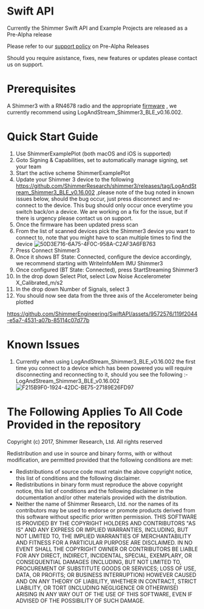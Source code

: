 # Swift API

Currently the Shimmer Swift API and Example Projects are released as a Pre-Alpha release

Please refer to our [support policy](https://shimmersensing.com/support/wireless-sensor-networks-documentation/) on Pre-Alpha Releases

Should you require asistance, fixes, new features or updates please contact us on support.

# Prerequisites 
A Shimmer3 with a RN4678 radio and the appropriate [firmware](https://github.com/ShimmerResearch/shimmer3/releases) , we currently recommend using LogAndStream_Shimmer3_BLE_v0.16.002. 

# Quick Start Guide
1) Use ShimmerExamplePlot (both macOS and iOS is supported)
2) Goto Signing & Capabilities, set to automatically manage signing, set your team
3) Start the active scheme ShimmerExamplePlot
4) Update your Shimmer 3 device to the following https://github.com/ShimmerResearch/shimmer3/releases/tag/LogAndStream_Shimmer3_BLE_v0.16.002 ,please note of the bug noted in known issues below, should the bug occur, just press disconnect and re-connect to the device. This bug should only occur once everytime you switch back/on a device. We are working on a fix for the issue, but if there is urgency please contact us on support.
5) Once the firmware has been updated press scan
6) From the list of scanned devices pick the Shimmer3 device you want to connect to, note that you might have to scan multiple times to find the device
   ![50D3E716-6A75-4F0C-958A-C2AF3A6FB763](https://github.com/ShimmerEngineering/SwiftAPI/assets/2862032/4a8839c0-bfae-432f-a1ac-e73a5953a6ee)
7) Press Connect Shimmer3
8) Once it shows BT State: Connected, configure the device accordingly, we recommend starting with WriteInfoMem IMU Shimmer3
9) Once configured (BT State: Connected), press StartStreaming Shimmer3
10) In the drop down Select Plot, select Low Noise Accelerometer X_Calibrated_m/s2
11) In the drop down Number of Signals, select 3
12) You should now see data from the three axis of the Accelerometer being plotted



https://github.com/ShimmerEngineering/SwiftAPI/assets/9572576/119f2044-e5a7-4531-a07b-85114c07d77b


   
# Known Issues
1) Currently when using LogAndStream_Shimmer3_BLE_v0.16.002 the first time you connect to a device which has been powered you will require disconnecting and reconnecting to it, should you see the following :- 
LogAndStream_Shimmer3_BLE_v0.16.002 
![F215B9F0-1924-42DC-BE75-27189E26FD97](https://github.com/ShimmerEngineering/SwiftAPI/assets/2862032/66656b2d-85c7-440f-953e-66c6dfcbfa06)

# The Following Applies To All Code Provided in the repository
Copyright (c) 2017, Shimmer Research, Ltd. All rights reserved

Redistribution and use in source and binary forms, with or without modification, are permitted provided that the following conditions are met:

 * Redistributions of source code must retain the above copyright
   notice, this list of conditions and the following disclaimer.
 * Redistributions in binary form must reproduce the above
   copyright notice, this list of conditions and the following
   disclaimer in the documentation and/or other materials provided
   with the distribution.
 * Neither the name of Shimmer Research, Ltd. nor the names of its
   contributors may be used to endorse or promote products derived
   from this software without specific prior written permission.
THIS SOFTWARE IS PROVIDED BY THE COPYRIGHT HOLDERS AND CONTRIBUTORS "AS IS" AND ANY EXPRESS OR IMPLIED WARRANTIES, INCLUDING, BUT NOT LIMITED TO, THE IMPLIED WARRANTIES OF MERCHANTABILITY AND FITNESS FOR A PARTICULAR PURPOSE ARE DISCLAIMED. IN NO EVENT SHALL THE COPYRIGHT OWNER OR CONTRIBUTORS BE LIABLE FOR ANY DIRECT, INDIRECT, INCIDENTAL, SPECIAL, EXEMPLARY, OR CONSEQUENTIAL DAMAGES (INCLUDING, BUT NOT LIMITED TO, PROCUREMENT OF SUBSTITUTE GOODS OR SERVICES; LOSS OF USE, DATA, OR PROFITS; OR BUSINESS INTERRUPTION) HOWEVER CAUSED AND ON ANY THEORY OF LIABILITY, WHETHER IN CONTRACT, STRICT LIABILITY, OR TORT (INCLUDING NEGLIGENCE OR OTHERWISE) ARISING IN ANY WAY OUT OF THE USE OF THIS SOFTWARE, EVEN IF ADVISED OF THE POSSIBILITY OF SUCH DAMAGE.
